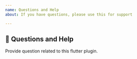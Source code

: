 ```yaml
---
name: Questions and Help
about: If you have questions, please use this for support

---
```


## 💬 Questions and Help

Provide question related to this flutter plugin.
